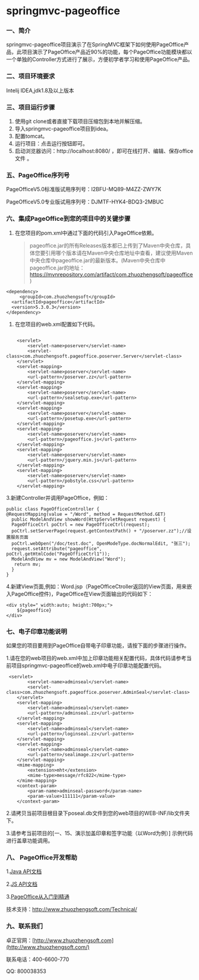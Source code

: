 # springmvc-pageoffice

### 一、简介

 springmvc-pageoffice项目演示了在SpringMVC框架下如何使用PageOffice产品，此项目演示了PageOffice产品近90%的功能，每个PageOffice功能模块都以一个单独的Controller方式进行了展示，方便初学者学习和使用PageOffice产品。

### 二、项目环境要求

 Intelij IDEA,jdk1.8及以上版本

### 三、项目运行步骤

1. 使用git clone或者直接下载项目压缩包到本地并解压缩。
2. 导入springmvc-pageoffice项目到idea。
3. 配置tomcat。
4. 运行项目：点击运行按钮即可。
5. 启动浏览器访问：http://localhost:8080/ ，即可在线打开、编辑、保存office文件 。

### 五、PageOffice序列号

 PageOfficeV5.0标准版试用序列号：I2BFU-MQ89-M4ZZ-ZWY7K
 
 PageOfficeV5.0专业版试用序列号：DJMTF-HYK4-BDQ3-2MBUC

### 六、集成PageOffice到您的项目中的关键步骤

1. 在您项目的pom.xml中通过下面的代码引入PageOffice依赖。

   > pageoffice.jar的所有Releases版本都已上传到了Maven中央仓库，具体您要引用哪个版本请在Maven中央仓库地址中查看，建议使用Maven中央仓库中pageoffice.jar的最新版本。(Maven中央仓库中pageoffice.jar的地址：https://mvnrepository.com/artifact/com.zhuozhengsoft/pageoffice)

```
<dependency>
     <groupId>com.zhuozhengsoft</groupId>   
  <artifactId>pageoffice</artifactId>   
  <version>5.3.0.3</version>
</dependency>
```

1. 在您项目的web.xml配置如下代码。

```

    <servlet>
        <servlet-name>poserver</servlet-name>
        <servlet-class>com.zhuozhengsoft.pageoffice.poserver.Server</servlet-class>
    </servlet>
    <servlet-mapping>
        <servlet-name>poserver</servlet-name>
        <url-pattern>/poserver.zz</url-pattern>
    </servlet-mapping>
    <servlet-mapping>
        <servlet-name>poserver</servlet-name>
        <url-pattern>/sealsetup.exe</url-pattern>
    </servlet-mapping>
    <servlet-mapping>
        <servlet-name>poserver</servlet-name>
        <url-pattern>/posetup.exe</url-pattern>
    </servlet-mapping>
    <servlet-mapping>
        <servlet-name>poserver</servlet-name>
        <url-pattern>/pageoffice.js</url-pattern>
    </servlet-mapping>
    <servlet-mapping>
        <servlet-name>poserver</servlet-name>
        <url-pattern>/jquery.min.js</url-pattern>
    </servlet-mapping>
    <servlet-mapping>
        <servlet-name>poserver</servlet-name>
        <url-pattern>/pobstyle.css</url-pattern>
    </servlet-mapping>
```

3.新建Controller并调用PageOffice，例如：

```
public class PageOfficeController {
@RequestMapping(value = "/Word", method = RequestMethod.GET)
  public ModelAndView showWord(HttpServletRequest request) {
  PageOfficeCtrl poCtrl = new PageOfficeCtrl(request);
  poCtrl.setServerPage(request.getContextPath() + "/poserver.zz");//设置服务页面
  poCtrl.webOpen("/doc/test.doc", OpenModeType.docNormalEdit, "张三");
  request.setAttribute("pageoffice", poCtrl.getHtmlCode("PageOfficeCtrl1"));
  ModelAndView mv = new ModelAndView("Word");
   return mv;
  }
}
```

4.新建View页面,例如：Word.jsp（PageOfficeCtroller返回的View页面，用来嵌入PageOffice控件)，PageOffice在View页面输出的代码如下：

```
<div style=" width:auto; height:700px;">
    ${pageoffice}
</div>
```

### 七、电子印章功能说明

 如果您的项目要用到PageOffice自带电子印章功能，请按下面的步骤进行操作。

 1.请在您的web项目的web.xml中加上印章功能相关配置代码，具体代码请参考当前项目springmvc-pageoffice的web.xml中电子印章功能配置代码。

```
 <servlet>
        <servlet-name>adminseal</servlet-name>
        <servlet-class>com.zhuozhengsoft.pageoffice.poserver.AdminSeal</servlet-class>
    </servlet>
    <servlet-mapping>
        <servlet-name>adminseal</servlet-name>
        <url-pattern>/adminseal.zz</url-pattern>
    </servlet-mapping>
    <servlet-mapping>
        <servlet-name>adminseal</servlet-name>
        <url-pattern>/loginseal.zz</url-pattern>
    </servlet-mapping>
    <servlet-mapping>
        <servlet-name>adminseal</servlet-name>
        <url-pattern>/sealimage.zz</url-pattern>
    </servlet-mapping>
    <mime-mapping>
        <extension>mht</extension>
        <mime-type>message/rfc822</mime-type>
    </mime-mapping>
    <context-param>
        <param-name>adminseal-password</param-name>
        <param-value>111111</param-value>
    </context-param>
```

 2.请拷贝当前项目根目录下poseal.db文件到您的web项目的WEB-INF/lib文件夹下。

 3.请参考当前项目的[一、15、演示加盖印章和签字功能（以Word为例）] 示例代码进行盖章功能调用。

### 八、 PageOffice开发帮助

 1.[Java API文档](http://www.zhuozhengsoft.com/help/java3/index.html)

 2.[JS API文档](http://www.zhuozhengsoft.com/help/js3/index.html)

 3.[PageOffice从入门到精通](https://www.kancloud.cn/pageoffice_course_group/pageoffice_course/646953)

 技术支持：http://www.zhuozhengsoft.com/Technical/

### 九、联系我们

 卓正官网：[http://www.zhuozhengsoft.com](http://www.zhuozhengsoft.com/)

 联系电话：400-6600-770

QQ: 800038353
